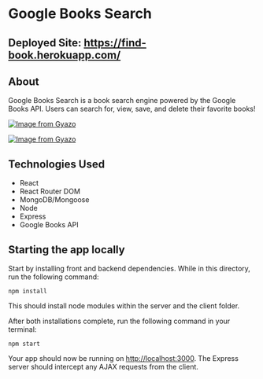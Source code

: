 # Google Books Search
## Deployed Site: https://find-book.herokuapp.com/
## About 
Google Books Search is a book search engine powered by the Google Books API. Users can search for, view, save, and delete their favorite books! 
  
[![Image from Gyazo](https://i.gyazo.com/59f62e6c8edf4249868ab064ac456f60.gif)](https://gyazo.com/59f62e6c8edf4249868ab064ac456f60)  
  

[![Image from Gyazo](https://i.gyazo.com/67a96f68d3d60715aaafe4abd8233efd.gif)](https://gyazo.com/67a96f68d3d60715aaafe4abd8233efd)  

## Technologies Used
+ React
+ React Router DOM
+ MongoDB/Mongoose
+ Node
+ Express
+ Google Books API

## Starting the app locally

Start by installing front and backend dependencies. While in this directory, run the following command:

```
npm install
```

This should install node modules within the server and the client folder.

After both installations complete, run the following command in your terminal:

```
npm start
```

Your app should now be running on <http://localhost:3000>. The Express server should intercept any AJAX requests from the client.


